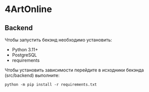 # 4ArtOnline

## Backend

Чтобы запустить бекэнд необходимо установить:
- Python 3.11+
- PostgreSQL
- requirements

Чтобы установить зависимости перейдите в исходники бекэнда (src/backend) выполните:
```
python -m pip install -r requirements.txt
```